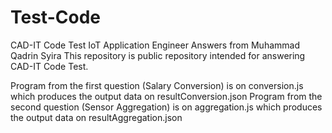 # Test-Code
 CAD-IT Code Test IoT Application Engineer Answers from Muhammad Qadrin Syira
 This repository is public repository intended for answering CAD-IT Code Test.

Program from the first question (Salary Conversion) is on conversion.js which produces the output data on resultConversion.json
Program from the second question (Sensor Aggregation) is on aggregation.js which produces the output data on resultAggregation.json